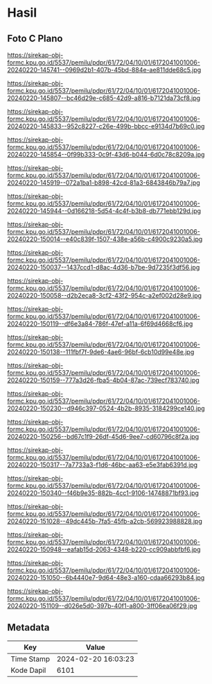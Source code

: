 # Hasil

## Foto C Plano

https://sirekap-obj-formc.kpu.go.id/5537/pemilu/pdpr/61/72/04/10/01/6172041001006-20240220-145741--0969d2b1-407b-45bd-884e-ae811dde68c5.jpg

https://sirekap-obj-formc.kpu.go.id/5537/pemilu/pdpr/61/72/04/10/01/6172041001006-20240220-145807--bc46d29e-c685-42d9-a816-b7121da73cf8.jpg

https://sirekap-obj-formc.kpu.go.id/5537/pemilu/pdpr/61/72/04/10/01/6172041001006-20240220-145833--952c8227-c26e-499b-bbcc-e9134d7b69c0.jpg

https://sirekap-obj-formc.kpu.go.id/5537/pemilu/pdpr/61/72/04/10/01/6172041001006-20240220-145854--0f99b333-0c9f-43d6-b044-6d0c78c8209a.jpg

https://sirekap-obj-formc.kpu.go.id/5537/pemilu/pdpr/61/72/04/10/01/6172041001006-20240220-145919--072a1ba1-b898-42cd-81a3-6843846b79a7.jpg

https://sirekap-obj-formc.kpu.go.id/5537/pemilu/pdpr/61/72/04/10/01/6172041001006-20240220-145944--0d166218-5d54-4c4f-b3b8-db771ebb129d.jpg

https://sirekap-obj-formc.kpu.go.id/5537/pemilu/pdpr/61/72/04/10/01/6172041001006-20240220-150014--e40c839f-1507-438e-a56b-c4900c9230a5.jpg

https://sirekap-obj-formc.kpu.go.id/5537/pemilu/pdpr/61/72/04/10/01/6172041001006-20240220-150037--1437ccd1-d8ac-4d36-b7be-9d7235f3df56.jpg

https://sirekap-obj-formc.kpu.go.id/5537/pemilu/pdpr/61/72/04/10/01/6172041001006-20240220-150058--d2b2eca8-3cf2-43f2-954c-a2ef002d28e9.jpg

https://sirekap-obj-formc.kpu.go.id/5537/pemilu/pdpr/61/72/04/10/01/6172041001006-20240220-150119--df6e3a84-786f-47ef-a11a-6f69d4668cf6.jpg

https://sirekap-obj-formc.kpu.go.id/5537/pemilu/pdpr/61/72/04/10/01/6172041001006-20240220-150138--111fbf7f-9de6-4ae6-96bf-6cb10d99e48e.jpg

https://sirekap-obj-formc.kpu.go.id/5537/pemilu/pdpr/61/72/04/10/01/6172041001006-20240220-150159--777a3d26-fba5-4b04-87ac-739ecf783740.jpg

https://sirekap-obj-formc.kpu.go.id/5537/pemilu/pdpr/61/72/04/10/01/6172041001006-20240220-150230--d946c397-0524-4b2b-8935-3184299ce140.jpg

https://sirekap-obj-formc.kpu.go.id/5537/pemilu/pdpr/61/72/04/10/01/6172041001006-20240220-150256--bd67c1f9-26df-45d6-9ee7-cd60796c8f2a.jpg

https://sirekap-obj-formc.kpu.go.id/5537/pemilu/pdpr/61/72/04/10/01/6172041001006-20240220-150317--7a7733a3-f1d6-46bc-aa63-e5e3fab6391d.jpg

https://sirekap-obj-formc.kpu.go.id/5537/pemilu/pdpr/61/72/04/10/01/6172041001006-20240220-150340--f46b9e35-882b-4cc1-9106-14748871bf93.jpg

https://sirekap-obj-formc.kpu.go.id/5537/pemilu/pdpr/61/72/04/10/01/6172041001006-20240220-151028--49dc445b-7fa5-45fb-a2cb-569923988828.jpg

https://sirekap-obj-formc.kpu.go.id/5537/pemilu/pdpr/61/72/04/10/01/6172041001006-20240220-150948--eafab15d-2063-4348-b220-cc909abbfbf6.jpg

https://sirekap-obj-formc.kpu.go.id/5537/pemilu/pdpr/61/72/04/10/01/6172041001006-20240220-151050--6b4440e7-9d64-48e3-a160-cdaa66293b84.jpg

https://sirekap-obj-formc.kpu.go.id/5537/pemilu/pdpr/61/72/04/10/01/6172041001006-20240220-151109--d026e5d0-397b-40f1-a800-3ff06ea06f29.jpg


## Metadata

| Key        | Value               |
| ---------- | ------------------- |
| Time Stamp | 2024-02-20 16:03:23 |
| Kode Dapil | 6101                |



